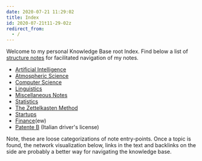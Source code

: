 ```yaml
---
date: 2020-07-21 11:29:02
title: Index
id: 2020-07-21t11-29-02z
redirect_from:
  - /
---
```


Welcome to my personal Knowledge Base root Index. Find below a list of
[structure notes](./2020-08-26t20-38-25z.md) for facilitated navigation of my
notes.

- [Artificial Intelligence](./2020-09-04t14-39-00z.md)
- [Atmospheric Science](./2020-08-30t15-46-28z.md)
- [Computer Science](./2020-10-14t15-05-24z.md)
- [Linguistics](./2021-12-20t10-50-39z.md)
- [Miscellaneous Notes](./2020-08-30t15-47-14z.md)
- [Statistics](./2020-09-14t14-24-41z.md)
- [The Zettelkasten Method](./2020-08-24t15-19-14z.md)
- [Startups](./2020-10-03t22-56-43z.md)
- [Finance](./2021-05-05t10-22-45z.md)(ew)
- [Patente B](./2020-12-05t16-12-09z.md) (Italian driver's license)

Note, these are loose categorizations of note entry-points. Once a topic is
found, the network visualization below, links in the text and backlinks on the
side are probably a better way for navigating the knowledge base.

